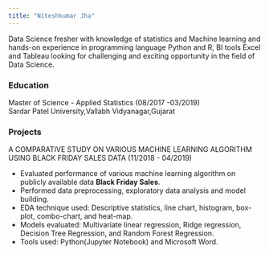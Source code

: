 ```yaml
---
title: "Niteshkumar Jha"
---
```


Data Science fresher with knowledge of statistics and Machine learning and hands-on experience in programming language Python and R, BI tools Excel and Tableau looking for challenging and exciting opportunity in the field of Data Science.

### Education
Master of Science - Applied Statistics (08/2017 -03/2019)<br>
Sardar Patel University,Vallabh Vidyanagar,Gujarat

### Projects
A COMPARATIVE STUDY ON VARIOUS MACHINE LEARNING ALGORITHM USING BLACK FRIDAY SALES DATA (11/2018 - 04/2019) 

 - Evaluated performance of various machine learning algorithm on publicly available data **Black Friday Sales**. 
 - Performed data preprocessing, exploratory data analysis and model building. 
 - EDA technique used: Descriptive statistics, line chart, histogram, box-plot, combo-chart, and heat-map. 
 - Models evaluated: Multivariate linear regression, Ridge regression, Decision Tree Regression, and Random Forest Regression. 
 - Tools used: Python(Jupyter Notebook) and Microsoft Word.